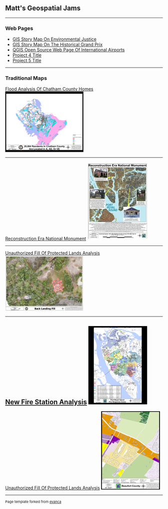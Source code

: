 ## Matt's Geospatial Jams

---

### Web Pages 

- [GIS Story Map On Environmental Justice](https://storymaps.arcgis.com/stories/71792d68234f4f00982a97158a12d2a9)
- [GIS Story Map On The Historical Grand Prix](https://storymaps.arcgis.com/stories/b1fca75c63e944f8979bdfc74952f26a)
- [QGIS Open Source Web Page Of International Airports](https://ogeecheedigitaldataservices.s3.amazonaws.com/qgis2web_2022_02_23-15_25_52_075139/index.html#2/22.1/-12.7/)
- [Project 4 Title](http://example.com/)
- [Project 5 Title](http://example.com/)

---

### Traditional Maps

[Flood Analysis Of Chatham County Homes](/pdf/FloodZoneHouseholdRequest.pdf)
<img src="images/FloodZoneHouseholdRequest1646055826.jpg?raw=true"/>

---
[Reconstruction Era National Monument](/images/ReconstructionEraNationalMonument.jpg)
<img src="images/ReconstructionEraNationalMonument1646056537.jpg?raw=true"/>

---
[Unauthorized Fill Of Protected Lands Analysis](/pdf/SouthHarbor.pdf)
<img src="images/SouthHarbor1646056836.jpg?raw=true"/>

---
[New Fire Station Analysis](/pdf/NewFireResponseAreaMap05JAN18.pdf)
<img src="images/NewFireResponseAreaMap05JAN181646057493.jpg?raw=true"/>
---
[Unauthorized Fill Of Protected Lands Analysis](/pdf/JohnsonDavis.pdf)
<img src="images/JohnsonDavis1646057578.jpg?raw=true"/>


---
<p style="font-size:11px">Page template forked from <a href="https://github.com/evanca/quick-portfolio">evanca</a></p>
<!-- Remove above link if you don't want to attibute -->
